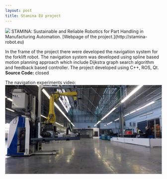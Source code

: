 ```yaml
---
layout: post
title: Stamina EU project
---
```

<img src="https://github.com/Dtananaev/Dtananaev.github.io/raw/master/images/stamina/stamina_robot.jpg" class="teaser-img"/>
STAMINA: Sustainable and Reliable Robotics for Part Handling in Manufacturing Automation.
[Webpage of the project.](http://stamina-robot.eu)

In the frame of the project there were developed the navigation system for the forklift robot. The navigation system was developed using spline based motion planning approach which include Dijkstra graph search algorithm and feedback based controller. The project developed using C++, ROS, Qt.  
**Source Code:** closed

The navigation experiments video:
[![stamina_tests](https://github.com/Dtananaev/Dtananaev.github.io/raw/master/images/stamina/stamina_test.JPG)](https://youtu.be/y5IBKVMtA68)

